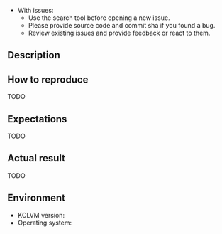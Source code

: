 - With issues:
  - Use the search tool before opening a new issue.
  - Please provide source code and commit sha if you found a bug.
  - Review existing issues and provide feedback or react to them.

## Description

<!-- Description of a problem -->

## How to reproduce

<!-- The smallest possible code example to show the problem that can be compiled, like -->

TODO

## Expectations

<!-- Your expectation result of 'curl' command, like -->

TODO

## Actual result

<!-- Actual result showing the problem -->

TODO

## Environment

- KCLVM version:
- Operating system:
